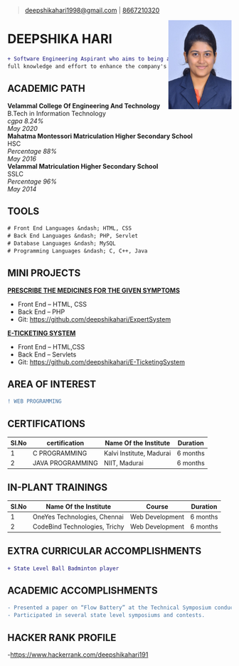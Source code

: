 >[deepshikahari1998@gmail.com](mailto:deepshikahari1998@gmail.com) | 
[8667210320](tel:8667210320)

<img src="deeps.jpg" height="200" width="142" align="right"/>

# DEEPSHIKA HARI
```diff
+ Software Engineering Aspirant who aims to being a part of an organisation and work with 
full knowledge and effort to enhance the company's growth and development.
```

## ACADEMIC PATH
**Velammal College Of Engineering And Technology**  
B.Tech in Information Technology  
*cgpa 8.24%*  
*May 2020*  
**Mahatma Montessori Matriculation Higher Secondary School**  
 HSC  
*Percentage 88%*  
*May 2016*  
**Velammal Matriculation Higher Secondary School**  
 SSLC  
*Percentage 96%*  
*May 2014*   

## TOOLS
```diff
# Front End Languages &ndash; HTML, CSS 
# Back End Languages &ndash; PHP, Servlet
# Database Languages &ndash; MySQL
# Programming Languages &ndash; C, C++, Java
```

## MINI PROJECTS
  **<ins>PRESCRIBE THE MEDICINES FOR THE GIVEN SYMPTOMS</ins>**
- Front End &ndash; HTML, CSS
- Back End &ndash; PHP
- Git: <https://github.com/deepshikahari/ExpertSystem>

**<ins>E-TICKETING SYSTEM</ins>**
- Front End &ndash; HTML,CSS
- Back End &ndash; Servlets
- Git: <https://github.com/deepshikahari/E-TicketingSystem>

## AREA OF INTEREST
```diff
! WEB PROGRAMMING
```

## CERTIFICATIONS
 
 |Sl.No|certification|Name Of the Institute|Duration|
 |-----|-------------|---------------------|--------|
 |1|C PROGRAMMING|Kalvi Institute, Madurai|6 months|
 |2|JAVA PROGRAMMING|NIIT, Madurai|6 months|

## IN-PLANT TRAININGS

 |Sl.No|Name Of the Institute|Course|Duration|
 |-----|---------------------|------|--------|
 |1|OneYes Technologies, Chennai|Web Development|6 months|
 |2|CodeBind Technologies, Trichy|Web Development|6 months|
 
 ## EXTRA CURRICULAR ACCOMPLISHMENTS
 ```diff
 + State Level Ball Badminton player
 ```
 
 ## ACADEMIC ACCOMPLISHMENTS
 ```diff
 - Presented a paper on “Flow Battery” at the Technical Symposium conducted by the Department of Physics at Velammal College Of Engineering And Technology
 - Participated in several state level symposiums and contests.
 ```

## HACKER RANK PROFILE
-<https://www.hackerrank.com/deepshikahari191>







